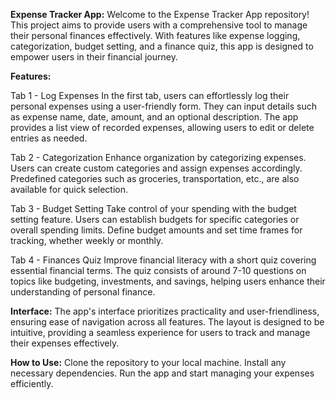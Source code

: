 **Expense Tracker App:**
Welcome to the Expense Tracker App repository! This project aims to provide users with a comprehensive tool to manage their personal finances effectively. With features like expense logging, categorization, budget setting, and a finance quiz, this app is designed to empower users in their financial journey.

**Features:**

Tab 1 - Log Expenses
In the first tab, users can effortlessly log their personal expenses using a user-friendly form. They can input details such as expense name, date, amount, and an optional description. The app provides a list view of recorded expenses, allowing users to edit or delete entries as needed.

Tab 2 - Categorization
Enhance organization by categorizing expenses. Users can create custom categories and assign expenses accordingly. Predefined categories such as groceries, transportation, etc., are also available for quick selection.

Tab 3 - Budget Setting
Take control of your spending with the budget setting feature. Users can establish budgets for specific categories or overall spending limits. Define budget amounts and set time frames for tracking, whether weekly or monthly.

Tab 4 - Finances Quiz
Improve financial literacy with a short quiz covering essential financial terms. The quiz consists of around 7-10 questions on topics like budgeting, investments, and savings, helping users enhance their understanding of personal finance.

**Interface:**
The app's interface prioritizes practicality and user-friendliness, ensuring ease of navigation across all features. The layout is designed to be intuitive, providing a seamless experience for users to track and manage their expenses effectively.

**How to Use:**
Clone the repository to your local machine.
Install any necessary dependencies.
Run the app and start managing your expenses efficiently.
